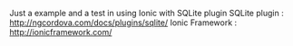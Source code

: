 Just a example and a test in using Ionic with SQLite plugin
SQLite plugin : http://ngcordova.com/docs/plugins/sqlite/
Ionic Framework : http://ionicframework.com/


